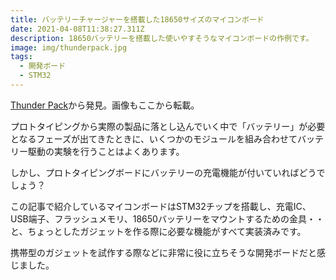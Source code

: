```yaml
---
title: バッテリーチャージャーを搭載した18650サイズのマイコンボード
date: 2021-04-08T11:38:27.311Z
description: 18650バッテリーを搭載した使いやすそうなマイコンボードの作例です。
image: img/thunderpack.jpg
tags:
  - 開発ボード
  - STM32
---
```

[Thunder Pack](https://hackaday.io/project/161054-thunder-pack)から発見。画像もここから転載。

プロトタイピングから実際の製品に落とし込んでいく中で「バッテリー」が必要となるフェーズが出てきたときに、いくつかのモジュールを組み合わせてバッテリー駆動の実験を行うことはよくあります。

しかし、プロトタイピングボードにバッテリーの充電機能が付いていればどうでしょう？

この記事で紹介しているマイコンボードはSTM32チップを搭載し、充電IC、USB端子、フラッシュメモリ、18650バッテリーをマウントするための金具・・と、ちょっとしたガジェットを作る際に必要な機能がすべて実装済みです。

携帯型のガジェットを試作する際などに非常に役に立ちそうな開発ボードだと感じました。
